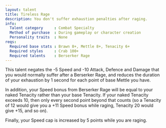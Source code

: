 ```yaml
---
layout: talent
title: Tireless Rage
description: You don't suffer exhaustion penalties after raging.
info:
  Talent category     : Combat Specialty
  Method of purchase  : During gameplay or character creation
  Personality traits  : None
reqs:
  Required base stats : Brawn 8+, Mettle 8+, Tenacity 6+
  Required styles     : Crab 100+
  Required talents    : Berserker Rage
---
```


This talent negates the -5 Speed and -10 Attack, Defence and Damage that you would normally suffer after a Berserker Rage, and reduces the duration of your exhaustion by 1 second for each point of base Mettle you have.

In addition, your Speed bonus from Berserker Rage will be equal to your naked Tenacity rather than your base Tenacity. If your naked Tenacity exceeds 10, then only every second point beyond that counts (so a Tenacity of 12 would give you a +11 Speed bonus while raging, Tenacity 20 would give +15, and so on).

Finally, your Speed cap is increased by 5 points while you are raging.
